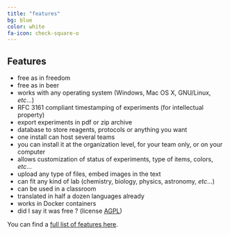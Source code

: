 ```yaml
---
title: "features"
bg: blue
color: white
fa-icon: check-square-o
---
```


## Features

- free as in freedom
- free as in beer
- works with any operating system (Windows, Mac OS X, GNU/Linux, *etc*…)
- RFC 3161 compliant timestamping of experiments (for intellectual property)
- export experiments in pdf or zip archive
- database to store reagents, protocols or anything you want
- one install can host several teams
- you can install it at the organization level, for your team only, or on your computer
- allows customization of status of experiments, type of items, colors, *etc*…
- upload any type of files, embed images in the text
- can fit any kind of lab (chemistry, biology, physics, astronomy, *etc*…)
- can be used in a classroom
- translated in half a dozen languages already
- works in Docker containers
- did I say it was free ? (license [AGPL](https://www.gnu.org/licenses/agpl-3.0.en.html))

You can find a [full list of features here](https://elabftw.readthedocs.io/en/hypernext/features.html).
